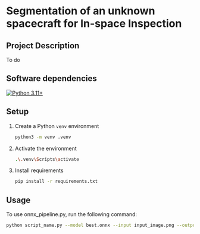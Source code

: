 # Segmentation of an unknown spacecraft for In-space Inspection

## Project Description
To do

## Software dependencies
[![Python 3.11+](https://img.shields.io/badge/python-3.11-blue.svg)](https://www.python.org/downloads/release/python-311/)

## Setup

1. Create a Python `venv` environment

    ```sh
    python3 -m venv .venv
    ```

2. Activate the environment

    ```sh
    .\.venv\Scripts\activate
    ```

3. Install requirements

    ```sh
    pip install -r requirements.txt
    ```

## Usage
To use onnx_pipeline.py, run the following command:

```sh
python script_name.py --model best.onnx --input input_image.png --output output_segmented_image.jpg

```

